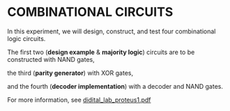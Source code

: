 # COMBINATIONAL CIRCUITS

In this experiment, we will design, construct, and test four combinational logic circuits.

The first two (**design example** & **majority logic**) circuits are to be constructed with NAND gates,

the third (**parity generator**) with XOR gates,

and the fourth (**decoder implementation**) with a decoder and NAND gates.

For more information, see [didital_lab_proteus1.pdf](./didital_lab_proteus1.pdf)
